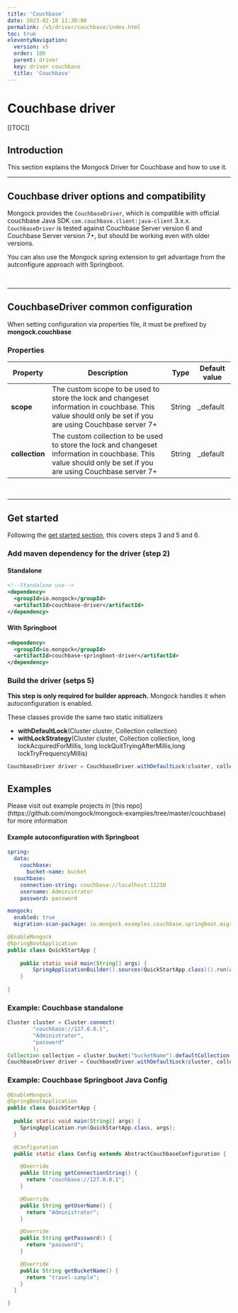```yaml
---
title: 'Couchbase' 
date: 2023-02-18 11:30:00 
permalink: /v5/driver/couchbase/index.html
toc: true
eleventyNavigation:
  version: v5
  order: 100 
  parent: driver
  key: driver couchbase 
  title: 'Couchbase'
---
```

<h1 class="title">Couchbase driver</h1>

[[TOC]]

## Introduction
This section explains the Mongock Driver for Couchbase and how to use it.
<br />

-------------------------------------------

## Couchbase driver options and compatibility

Mongock provides the `CouchbaseDriver`, which is compatible with official couchbase Java SDK `com.couchbase.client:java-client` 3.x.x.
`CouchbaseDriver` is tested against Couchbase Server version 6 and Couchbase Server version 7+, but should be working even with older versions.

You can also use the Mongock spring extension to get advantage from the autconfigure approach with Springboot.

<br />

-------------------------------------------

## CouchbaseDriver common configuration

<p class="tipAlt">When setting configuration via properties file, it must be prefixed by <b>mongock.couchbase</b></p>

### Properties


| Property       | Description                                                                                                                                                   | Type   | Default value |
|----------------|---------------------------------------------------------------------------------------------------------------------------------------------------------------|--------|---------------|
| **scope**      | The custom scope to be used to store the lock and changeset information in couchbase. This value should only be set if you are using Couchbase server 7+      | String | _default      |  
| **collection** | The custom collection to be used to store the lock and changeset information in couchbase. This value should only be set if you are using Couchbase server 7+ | String | _default      |

<br />

------------------------------------------- 


## Get started 
Following the [get started section](/v5/get-started#steps-to-run-mongock), this covers steps 3 and 5 and 6.

### Add maven dependency for the driver (step 2)

#### Standalone 
```xml
<!--Standalone use-->
<dependency>
  <groupId>io.mongock</groupId>
  <artifactId>couchbase-driver</artifactId>
</dependency>

```

#### With Springboot 
```xml
<dependency>
  <groupId>io.mongock</groupId>
  <artifactId>couchbase-springboot-driver</artifactId>
</dependency>
```

### Build the driver (setps 5)

<p class="successAlt"><b>This step is only required for builder approach.</b> Mongock handles it when autoconfiguration is enabled.</p>
These classes provide the same two static initializers

- **withDefaultLock**(Cluster cluster, Collection collection)
- **withLockStrategy**(Cluster cluster, Collection collection, long lockAcquiredForMillis, long lockQuitTryingAfterMillis,long lockTryFrequencyMillis)

```java
CouchbaseDriver driver = CouchbaseDriver.withDefaultLock(cluster, collection);
```

## Examples 
<p class="successAlt">Please visit out example projects in [this repo](https://github.com/mongock/mongock-examples/tree/master/couchbase) for more information</p>



#### Example autoconfiguration with Springboot

```yaml
spring:
  data:
    couchbase:
      bucket-name: bucket
  couchbase:
    connection-string: couchbase://localhost:11210
    username: Administrator
    password: password

mongock:
  enabled: true
  migration-scan-package: io.mongock.examples.couchbase.springboot.migration
```

```java
@EnableMongock
@SpringBootApplication
public class QuickStartApp {
    
    public static void main(String[] args) {
        SpringApplicationBuilder().sources(QuickStartApp.class)().run(args);
    }
    
}
```

### Example: Couchbase standalone
```java
Cluster cluster = Cluster.connect(
        "couchbase://127.0.0.1",
        "Administrator",
        "password"
        );
Collection collection = cluster.bucket("bucketName").defaultCollection();
CouchbaseDriver driver = CouchbaseDriver.withDefaultLock(cluster, collection);
```

### Example: Couchbase Springboot Java Config
```java
@EnableMongock
@SpringBootApplication
public class QuickStartApp {
    
  public static void main(String[] args) {
    SpringApplication.run(QuickStartApp.class, args);
  }

  @Configuration
  public static class Config extends AbstractCouchbaseConfiguration {

    @Override
    public String getConnectionString() {
      return "couchbase://127.0.0.1";
    }

    @Override
    public String getUserName() {
      return "Administrator";
    }

    @Override
    public String getPassword() {
      return "password";
    }

    @Override
    public String getBucketName() {
      return "travel-sample";
    }
  }

}
```

